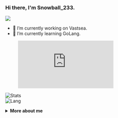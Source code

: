 ### Hi there, I'm Snowball_233.
![](https://komarev.com/ghpvc/?username=SnowballXueQiu)  

<!--
**SnowballXueQiu/SnowballXueQiu** is a ✨ _special_ ✨ repository because its `README.md` (this file) appears on your GitHub profile.

Here are some ideas to get you started:

- 🔭 I’m currently working on ...
- 🌱 I’m currently learning GoLang.
- 👯 I’m looking to collaborate on ...
- 🤔 I’m looking for help with ...
- 💬 Ask me about ...
- 📫 How to reach me: ...
- 😄 Pronouns: ...
- ⚡ Fun fact: ...
-->

- 🔭 I’m currently working on Vastsea.
- 🌱 I’m currently learning GoLang.

<figure><embed src="https://wakatime.com/share/@ea22cbac-f1f5-4e51-a8ba-aa812b46f257/8dfb37dd-29d4-4d73-9593-0ee5ddb3f814.svg"></embed></figure>

![Stats](https://github-readme-stats.vercel.app/api?username=SnowballXueQiu&show_icons=true&icon_color=0099CC&title_color=0099CC&)    
![Lang](https://github-readme-stats.vercel.app/api/top-langs/?username=SnowballXueQiu&layout=compact&title_color=0099CC&&hide=javascript,html)   

<details>
    <summary>
        <b>More about me</b>
    </summary>

<!--START_SECTION:waka-->

<!--END_SECTION:waka-->
